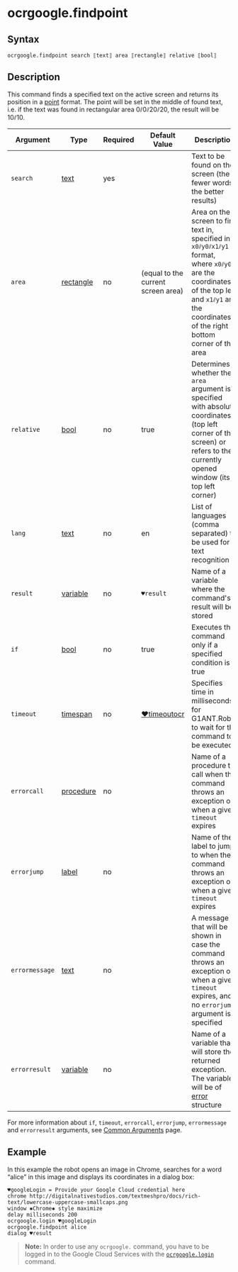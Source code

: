 # ocrgoogle.findpoint

## Syntax

```G1ANT
ocrgoogle.findpoint search ⟦text⟧ area ⟦rectangle⟧ relative ⟦bool⟧ 
```

## Description

This command finds a specified text on the active screen and returns its position in a [point](](https://manual.g1ant.com/link/G1ANT.Robot/G1ANT.Language/G1ANT.Language/Structures/PointStructure.md)) format. The point will be set in the middle of found text, i.e. if the text was found in rectangular area 0⫽0⫽20⫽20, the result will be 10⫽10.

| Argument       | Type                                                         | Required | Default Value                                                | Description                                                  |
| -------------- | ------------------------------------------------------------ | -------- | ------------------------------------------------------------ | ------------------------------------------------------------ |
| `search`       | [text](](https://manual.g1ant.com/link/G1ANT.Language/G1ANT.Language/Structures/TextStructure.md)) | yes      |                                                              | Text to be found on the screen (the fewer words, the better results) |
| `area`         | [rectangle](](https://manual.g1ant.com/link/G1ANT.Robot/G1ANT.Language/G1ANT.Language/Structures/RectangleStructure.md)) | no       | (equal to the current screen area)                           | Area on the screen to find text in, specified in `x0⫽y0⫽x1⫽y1` format, where `x0⫽y0` are the coordinates of the top left and `x1⫽y1` are the coordinates of the right bottom corner of the area |
| `relative`     | [bool](](https://manual.g1ant.com/link/G1ANT.Language/G1ANT.Language/Structures/BooleanStructure.md)) | no       | true                                                         | Determines whether the `area` argument is specified with absolute coordinates (top left corner of the screen) or refers to the currently opened window (its top left corner) |
| `lang`         | [text](](https://manual.g1ant.com/link/G1ANT.Language/G1ANT.Language/Structures/TextStructure.md)) | no       | en                                                           | List of languages (comma separated) to be used for text recognition |
| `result`       | [variable](](https://manual.g1ant.com/link/G1ANT.Language/G1ANT.Language/Structures/VariableStructure.md)) | no       | `♥result`                                                    | Name of a variable where the command's result will be stored |
| `if`           | [bool](](https://manual.g1ant.com/link/G1ANT.Language/G1ANT.Language/Structures/BooleanStructure.md)) | no       | true                                                         | Executes the command only if a specified condition is true   |
| `timeout`      | [timespan](](https://manual.g1ant.com/link/G1ANT.Language/G1ANT.Language/Structures/TimeSpanStructure.md)) | no       | [♥timeoutocr](https://github.com/G1ANT-Robot/G1ANT.Addon/blob/develop/G1ANT.Addon.Ocr.Google/G1ANT.Addon.Ocr.Google/Variables/TimeoutOcrVariable.md) | Specifies time in milliseconds for G1ANT.Robot to wait for the command to be executed |
| `errorcall`    | [procedure](](https://manual.g1ant.com/link/G1ANT.Language/G1ANT.Language/Structures/ProcedureStructure.md)) | no       |                                                              | Name of a procedure to call when the command throws an exception or when a given `timeout` expires |
| `errorjump`    | [label](](https://manual.g1ant.com/link/G1ANT.Language/G1ANT.Language/Structures/LabelStructure.md)) | no       |                                                              | Name of the label to jump to when the command throws an exception or when a given `timeout` expires |
| `errormessage` | [text](](https://manual.g1ant.com/link/G1ANT.Language/G1ANT.Language/Structures/TextStructure.md)) | no       |                                                              | A message that will be shown in case the command throws an exception or when a given `timeout` expires, and no `errorjump` argument is specified |
| `errorresult`  | [variable](](https://manual.g1ant.com/link/G1ANT.Language/G1ANT.Language/Structures/VariableStructure.md)) | no       |                                                              | Name of a variable that will store the returned exception. The variable will be of [error](](https://manual.g1ant.com/link/G1ANT.Language/G1ANT.Language/Structures/ErrorStructure.md)) structure |

For more information about `if`, `timeout`, `errorcall`, `errorjump`, `errormessage` and `errorresult` arguments, see [Common Arguments](https://github.com/G1ANT-Robot/G1ANT.Manual/blob/develop/appendices/common-arguments.md) page.

## Example

In this example the robot opens an image in Chrome, searches for a word “alice” in this image and displays its coordinates in a dialog box:

```G1ANT
♥googleLogin = Provide your Google Cloud credential here
chrome http://digitalnativestudios.com/textmeshpro/docs/rich-text/lowercase-uppercase-smallcaps.png
window ✱Chrome✱ style maximize
delay milliseconds 200
ocrgoogle.login ♥googleLogin
ocrgoogle.findpoint alice
dialog ♥result
```

> **Note:** In order to use any `ocrgoogle.` command, you have to be logged in to the Google Cloud Services with the [`ocrgoogle.login`](https://github.com/G1ANT-Robot/G1ANT.Addon/blob/develop/G1ANT.Addon.Ocr.Google/G1ANT.Addon.Ocr.Google/Commands/OcrGoogleLoginCommand.md) command.

